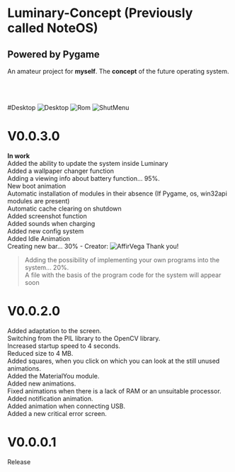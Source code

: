 # Luminary-Concept (Previously called NoteOS)
## Powered by Pygame
An amateur project for **myself**. The **concept** of the future operating system.

<br /><br /><br /> #Desktop ![Desktop](https://ie.wampi.ru/2023/07/25/Desktop.png)
![Rom](https://im.wampi.ru/2023/07/25/ROM.png)
![ShutMenu](https://ic.wampi.ru/2023/07/25/Shutdown.png)





# V0.0.3.0
**In work**\
Added the ability to update the system inside Luminary\
Added a wallpaper changer function\
Adding a viewing info about battery function... 95%.\
New boot animation\
Automatic installation of modules in their absence (If Pygame, os, win32api modules are present)\
Automatic cache clearing on shutdown\
Added screenshot function\
Added sounds when charging\
Added new config system\
Added Idle Animation\
Creating new bar... 30% - Creator: ![AffirVega](https://github.com/affirVega)  Thank you!
>Adding the possibility of implementing your own programs into the system... 20%.\
A file with the basis of the program code for the system will appear soon



# V0.0.2.0
Added adaptation to the screen.\
Switching from the PIL library to the OpenCV library.\
Increased startup speed to 4 seconds.\
Reduced size to 4 MB.\
Added squares, when you click on which you can look at the still unused animations.\
Added the MaterialYou module.\
Added new animations.\
Fixed animations when there is a lack of RAM or an unsuitable processor.\
Added notification animation.\
Added animation when connecting USB.\
Added a new critical error screen.


# V0.0.0.1
Release
